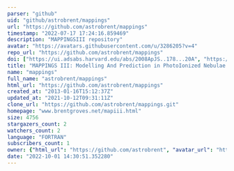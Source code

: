 ```yaml
---
parser: "github"
uid: "github/astrobrent/mappings"
url: "https://github.com/astrobrent/mappings"
timestamp: "2022-07-17 17:24:16.859469"
description: "MAPPINGSIII repository"
avatar: "https://avatars.githubusercontent.com/u/3286205?v=4"
repo_url: "https://github.com/astrobrent/mappings"
doi: ["https://ui.adsabs.harvard.edu/abs/2008ApJS..178...20A", "https://ui.adsabs.harvard.edu/abs/2013ascl.soft06008S/abstract"]
title: "MAPPINGS III: Modelling And Prediction in PhotoIonized Nebulae and Gasdynamical Shocks"
name: "mappings"
full_name: "astrobrent/mappings"
html_url: "https://github.com/astrobrent/mappings"
created_at: "2013-01-16T15:12:37Z"
updated_at: "2021-10-12T09:31:11Z"
clone_url: "https://github.com/astrobrent/mappings.git"
homepage: "www.brentgroves.net/mapiii.html"
size: 4756
stargazers_count: 2
watchers_count: 2
language: "FORTRAN"
subscribers_count: 1
owner: {"html_url": "https://github.com/astrobrent", "avatar_url": "https://avatars.githubusercontent.com/u/3286205?v=4", "login": "astrobrent", "type": "User"}
date: "2022-10-01 14:30:51.352280"
---
```

